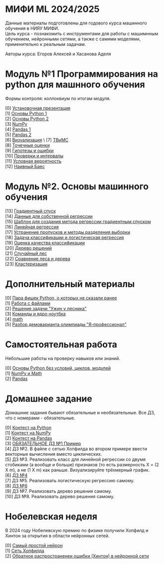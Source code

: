 # МИФИ ML 2024/2025

Данные материалы подготовлены для годового курса машинного обучения в НИЯУ МИФИ. \
Цель курса - познакомить с инструментами для работы с машимнным обучением, нейронными сетями, а также с самими моделями, применительно к реальным задачам. 

Авторы курса: Егоров Алексей и Хасанова Аделя

# Модуль №1 Программирования на python для машнного обучения

Формы контроля: коллоквиум по итогам модуля.

[0] [Установочная презентация](https://github.com/ShadarRim/24MEPhIAI/blob/main/%D0%92%D0%B2%D0%B5%D0%B4%D0%B5%D0%BD%D0%B8%D0%B5%20ML%201.pptx) \
[1] [Основы Python 1](https://github.com/ShadarRim/24MEPhIAI/blob/main/00_%D0%9E%D1%81%D0%BD%D0%BE%D0%B2%D1%8B_Python_1.ipynb) \
[2] [Основы Python 2](https://github.com/ShadarRim/24MEPhIAI/blob/main/01_%D0%9E%D1%81%D0%BD%D0%BE%D0%B2%D1%8B_Python_2.ipynb) \
[3] [NumPy](https://github.com/ShadarRim/24MEPhIAI/blob/main/02_Numpy.ipynb) \
[4] [Pandas 1](https://github.com/ShadarRim/24MEPhIAI/blob/main/03_Pandas.ipynb) \
[5] [Pandas 2](https://github.com/ShadarRim/24MEPhIAI/blob/main/04_Pandas.ipynb) \
[6] [Визуализация](https://github.com/ShadarRim/24MEPhIAI/blob/main/05_%D0%92%D0%B8%D0%B7%D1%83%D0%B0%D0%BB%D0%B8%D0%B7%D0%B0%D1%86%D0%B8%D1%8F_(Matplotlib%2C_seaborn).ipynb) \
[7] [ТВиМС](https://github.com/ShadarRim/24MEPhIAI/blob/main/06_%D0%97%D0%BD%D0%B0%D0%BA%D0%BE%D0%BC%D1%81%D1%82%D0%B2%D0%BE%20%D1%81%20%D1%8D%D0%BB%D0%B5%D0%BC%D0%B5%D0%BD%D1%82%D0%B0%D0%BC%D0%B8%20%D0%A2%D0%92%D0%B8%D0%9C%D0%A1.ipynb) \
[8] [Точечные оценки](https://github.com/ShadarRim/24MEPhIAI/blob/main/07_%D0%A2%D0%BE%D1%87%D0%B5%D1%87%D0%BD%D1%8B%D0%B5%20%D0%BE%D1%86%D0%B5%D0%BD%D0%BA%D0%B8%20%D0%A2%D0%92%D0%B8%D0%9C%D0%A1.ipynb) \
[9] [Гипотезы и ошибки](https://github.com/ShadarRim/24MEPhIAI/blob/main/08_%D0%93%D0%B8%D0%BF%D0%BE%D1%82%D0%B5%D0%B7%D1%8B%20%D0%B8%20%D0%BE%D1%88%D0%B8%D0%B1%D0%BA%D0%B8.ipynb) \
[10] [Проверки и интервалы](https://github.com/ShadarRim/24MEPhIAI/blob/main/09_%D0%9F%D1%80%D0%BE%D0%B2%D0%B5%D1%80%D0%BA%D0%B8.ipynb) \
[11] [Условная вероятность](https://github.com/ShadarRim/24MEPhIAI/blob/main/10_%D0%A3%D1%81%D0%BB%D0%BE%D0%B2%D0%BD%D0%B0%D1%8F%20%D0%B2%D0%B5%D1%80%D0%BE%D1%8F%D1%82%D0%BD%D0%BE%D1%81%D1%82%D1%8C.ipynb) \
[12] [Наивный Баес](https://github.com/ShadarRim/24MEPhIAI/blob/main/11_%D0%9D%D0%B0%D0%B8%D0%B2%D0%BD%D1%8B%D0%B9_%D0%B1%D0%B0%D0%B5%D1%81.ipynb) 

# Модуль №2. Основы машинного обучения
[13] [Градиентный спуск](https://github.com/ShadarRim/24MEPhIAI/blob/main/13_%D0%93%D1%80%D0%B0%D0%B4%D0%B8%D0%B5%D0%BD%D1%82%D0%BD%D1%8B%D0%B9%20%D1%81%D0%BF%D1%83%D1%81%D0%BA.ipynb) \
[14] [Данные для собственной регрессии](https://github.com/ShadarRim/24MEPhIAI/blob/main/14_salary_data.csv) \
[15] [Шаблон для создания метода регрессии градиентным спуском](https://github.com/ShadarRim/24MEPhIAI/blob/main/15_LinReg_scratch.ipynb) \
[16] [Линейная регрессия](https://github.com/ShadarRim/24MEPhIAI/blob/main/16_%D0%9B%D0%B8%D0%BD%D0%B5%D0%B9%D0%BD%D1%8B%D0%B5_%D0%BC%D0%B5%D1%82%D0%BE%D0%B4%D1%8B_%D1%80%D0%B5%D0%B3%D1%80%D0%B5%D1%81%D1%81%D0%B8%D0%B8_%D0%9B%D0%B8%D0%BD%D0%B5%D0%B9%D0%BD%D0%B0%D1%8F_%D1%80%D0%B5%D0%B3%D1%80%D0%B5%D1%81%D1%81%D0%B8%D1%8F_1_1.ipynb) \
[17] [Устранение пропусков и методы разделения выборки](https://github.com/ShadarRim/24MEPhIAI/blob/main/17_%D0%9B%D0%B8%D0%BD%D0%B5%D0%B9%D0%BD%D1%8B%D0%B5_%D0%BC%D0%B5%D1%82%D0%BE%D0%B4%D1%8B_%D1%80%D0%B5%D0%B3%D1%80%D0%B5%D1%81%D1%81%D0%B8%D0%B8_%D0%9B%D0%B8%D0%BD%D0%B5%D0%B9%D0%BD%D0%B0%D1%8F_%D1%80%D0%B5%D0%B3%D1%80%D0%B5%D1%81%D1%81%D0%B8%D1%8F_2.ipynb) \
[18] [Задача классификации и логистическая регрессия](https://github.com/ShadarRim/24MEPhIAI/blob/main/18_%D0%9B%D0%BE%D0%B3%D0%B8%D1%81%D1%82%D0%B8%D1%87%D0%B5%D1%81%D0%BA%D0%B0%D1%8F_%D1%80%D0%B5%D0%B3%D1%80%D0%B5%D1%81%D1%81%D0%B8%D1%8F.ipynb) \
[19] [Оценка качества классификации](https://github.com/ShadarRim/24MEPhIAI/blob/main/19_%D0%9E%D1%86%D0%B5%D0%BD%D0%BA%D0%B0_%D0%BA%D0%B0%D1%87%D0%B5%D1%81%D1%82%D0%B2%D0%B0_%D0%BA%D0%BB%D0%B0%D1%81%D1%81%D0%B8%D1%84%D0%B8%D0%BA%D0%B0%D1%86%D0%B8%D0%B8.ipynb) \
[20] [Дерево решений](https://github.com/ShadarRim/24MEPhIAI/blob/main/21_%D0%94%D0%B5%D1%80%D0%B5%D0%B2%D0%BE_%D1%80%D0%B5%D1%88%D0%B5%D0%BD%D0%B8%D1%8F.ipynb) \
[21] [Случайный лес](https://github.com/ShadarRim/24MEPhIAI/blob/main/22_%D0%A1%D0%BB%D1%83%D1%87%D0%B0%D0%B9%D0%BD%D1%8B%D0%B9_%D0%BB%D0%B5%D1%81.ipynb) \
[22] [Сравнение леса и дерева](https://github.com/ShadarRim/24MEPhIAI/blob/main/23_%D0%A1%D1%80%D0%B0%D0%B2%D0%BD%D0%B5%D0%BD%D0%B8%D0%B5_%D0%BB%D0%B5%D1%81%D0%B0_%D0%B8_%D0%B4%D0%B5%D1%80%D0%B5%D0%B2%D0%B0_%2B_%D0%BF%D0%BE%D0%B4%D0%B1%D0%BE%D1%80_%D0%BF%D0%B0%D1%80%D0%B0%D0%BC%D0%B5%D1%82%D1%80%D0%BE%D0%B2.ipynb) \
[23] [Кластеризация](https://github.com/ShadarRim/24MEPhIAI/blob/main/24_%D0%9A%D0%BB%D0%B0%D1%81%D1%82%D0%B5%D1%80%D0%B8%D0%B7%D0%B0%D1%86%D0%B8%D1%8F.ipynb)

# Дополнительный материалы
[0] [Пара фишек Python, о которых не сказали ранее](https://github.com/ShadarRim/24MEPhIAI/blob/main/a00_%D0%9F%D0%B0%D1%80%D0%B0_%D1%84%D0%B8%D1%88%D0%B5%D0%BA.ipynb) \
[1] [Работа с файлами](https://github.com/ShadarRim/24MEPhIAI/blob/main/a01_%D0%A0%D0%B0%D0%B1%D0%BE%D1%82%D0%B0_%D1%81_%D1%84%D0%B0%D0%B9%D0%BB%D0%B0%D0%BC%D0%B8.ipynb) \
[2] [Решение задачи "Ужин у лесника"](https://ntcontest.ru/docs/7.%20%D0%9C%D0%B0%D1%82%D0%B5%D1%80%D0%B8%D0%B0%D0%BB%D1%8B%20%D0%B7%D0%B0%D0%B4%D0%B0%D0%BD%D0%B8%D0%B9%20%D0%98%D0%91%2023-24.pdf) \
[3] [Команды и ядро ноутбка](https://github.com/ShadarRim/24MEPhIAI/blob/main/a03_%D0%9A%D0%BE%D0%BC%D0%B0%D0%BD%D0%B4%D1%8B_%D0%B8_%D1%8F%D0%B4%D1%80%D0%BE_%D0%BD%D0%BE%D1%83%D1%82%D0%B1%D1%83%D0%BA%D0%B0.ipynb) \
[4] [math](https://github.com/ShadarRim/24MEPhIAI/blob/main/a02_%D0%9C%D0%BE%D0%B4%D1%83%D0%BB%D1%8C_math.ipynb) \
[5] [Разбор демоварианта олимпиады "Я-профессионал"](https://github.com/ShadarRim/24MEPhIAI/blob/main/20_%D0%AF_%D0%BF%D1%80%D0%BE%D1%84%D0%B8_2024_(%D0%B4%D0%B5%D0%BC%D0%BE%D0%B2%D0%B5%D1%80%D1%81%D0%B8%D1%8F_%D0%98%D0%98).ipynb) 

# Самостоятельная работа

Небольшие работы на проверку навыков или знаний.

[0] [Основы Python без условий, циклов, модулей](https://contest.yandex.ru/contest/67791/enter) \
[1] [NumPy и Math](https://contest.yandex.ru/contest/68433/enter) \
[2] [Pandas](https://contest.yandex.ru/contest/69262/enter/)

# Домашнее задание

Домашние задания бывают обязательные и необязательные. Все ДЗ, что с номерами - обязательные. 

[0] [Контест на Python](https://contest.yandex.ru/contest/67535/enter) \
[1] [Контест на NumPy](https://contest.yandex.ru/contest/67792/enter) \
[2] [Контест на Pandas](https://contest.yandex.ru/contest/68588/enter) \
[3] [ОБЯЗАТЕЛЬНОЕ ДЗ №1 Пример](https://github.com/ShadarRim/24MEPhIAI/blob/main/12_%D0%9F%D1%80%D0%B8%D0%BC%D0%B5%D1%80%20%D1%80%D0%B5%D1%88%D0%B5%D0%BD%D0%B8%D1%8F%20%D0%BF%D0%B5%D1%80%D0%B2%D0%BE%D0%B3%D0%BE%20%D0%BE%D0%B1%D1%8F%D0%B7%D0%B0%D1%82%D0%B5%D0%BB%D1%8C%D0%BD%D0%BE%D0%B3%D0%BE%20%D0%B4%D0%B7.ipynb) \
[4] ДЗ №2. В файле с сетью Хопфилда во втором примере ввести векторные вычисления вместо циклических.  \
[5] ДЗ №3. Реализовать класс для линейной регрессии со двумя стобиками (а вообще и больше) признаков (то есть размерность X = (2 X m), а не (1 X m) как раньше. Визуализируйте трёхмерный график. \
[6] [ДЗ №4](https://www.kaggle.com/t/c2ecd28e9cf0411ba28a5688810c09a5) \
[7] ДЗ №5. Реализовать логистическую регрессию самому. \
[8] [ДЗ №6](https://www.kaggle.com/competitions/passenger-satisfaction-2024/overview) \
[9] ДЗ №7. Реализовать дерево решения самому. \
[10] ДЗ №8. Реализовать дерево решения самому.

# Нобелевская неделя

В 2024 году Нобелевскую премию по физике получили Хопфилд и Хинтон за открытия в области нейронных сетей.

[0] [Самый простой нейрон](https://github.com/ShadarRim/24MEPhIAI/blob/main/n00_%D0%9E%D0%B1%D1%83%D1%87%D0%B5%D0%BD%D0%B8%D0%B5_%D0%B1%D0%B5%D0%B7_%D0%B3%D1%80%D0%B0%D0%B4%D0%B8%D0%B5%D0%BD%D1%82%D0%B0.ipynb) \
[1] [Сеть Хопфилда](https://github.com/ShadarRim/24MEPhIAI/blob/main/n03_%D0%A5%D0%BE%D0%BF%D1%84%D0%B8%D0%BB%D0%B4.ipynb) \
[2] [Обратное распространенеи ошибки (Хинтон) в нейронной сети](https://github.com/ShadarRim/24MEPhIAI/blob/main/n02_%D0%9D%D0%B5%D0%B9%D1%80%D0%BE%D1%81%D0%B5%D1%82%D1%8C_%D1%81_%D0%BD%D1%83%D0%BB%D1%8F.ipynb)